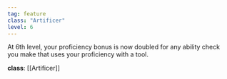 ```yaml
---
tag: feature
class: "Artificer"
level: 6
---
```


At 6th level, your proficiency bonus is now doubled for any ability check you make that uses your proficiency with a tool.


**class**: [[Artificer]]

